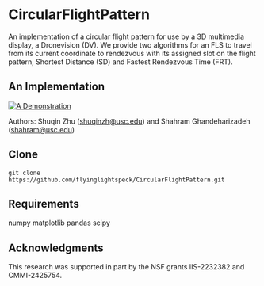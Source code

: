 # CircularFlightPattern
An implementation of a circular flight pattern for use by a 3D multimedia display, a Dronevision (DV).  We provide two algorithms for an FLS to travel from its current coordinate to rendezvous with its assigned slot on the flight pattern, Shortest Distance (SD) and Fastest Rendezvous Time (FRT).

## An Implementation
[![A Demonstration](https://github.com/flyinglightspeck/CircularFlightPattern/simulation.png)](https://www.youtube.com/watch?v=_hcwj3lhY5g)

Authors:  Shuqin Zhu (shuqinzh@usc.edu) and Shahram Ghandeharizadeh (shahram@usc.edu)

## Clone
``git clone https://github.com/flyinglightspeck/CircularFlightPattern.git``

## Requirements
numpy
matplotlib
pandas
scipy

## Acknowledgments
This research was supported in part by the NSF grants IIS-2232382 and CMMI-2425754.
